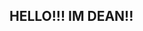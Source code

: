 ## HELLO!!! IM DEAN!!
<!--
**lumberdean/lumberdean** is a ✨ _special_ ✨ repository because its `README.md` (this file) appears on your GitHub profile.
(https://external-media.spacehey.net/media/s_DymF5ElowmrQ70ZIV4VvzvwsNS6uUfLciDwNIp3oIM=/https://i4.glitter-graphics.org/pub/1376/1376114x1bq9llb88.jpg)

Here are some ideas to get you started:

- 🔭 I’m currently working on ...
- 🌱 I’m currently learning ...
- 👯 I’m looking to collaborate on ...
- 🤔 I’m looking for help with ...
- 💬 Ask me about ...
- 📫 How to reach me: ...
- 😄 Pronouns: ...
- ⚡ Fun fact: ...
-->
